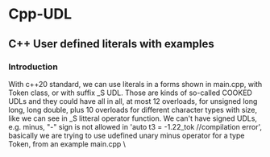 # Cpp-UDL
## C++ User defined literals with examples
### Introduction
With c++20 standard, we can use literals in a forms shown in main.cpp, with Token
class, or with suffix _S UDL. Those are kinds of so-called COOKED UDLs and they could
have all in all, at most 12 overloads, for unsigned long long, long double, plus 10
overloads for different character types with size, like we can see in _S litteral
operator function.
We can't have signed UDLs, e.g. minus, "-" sign is not allowed in
'auto t3 = -1.22_tok //compilation error',
basically we are trying to use udefined unary minus operator for a type Token,
from an example main.cpp \


